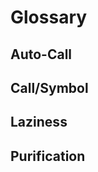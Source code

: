 # Glossary

## Auto-Call

<!-- TODO: write -->

## Call/Symbol

<!-- TODO: write -->

## Laziness

<!-- TODO: write -->

## Purification

<!-- TODO: write -->